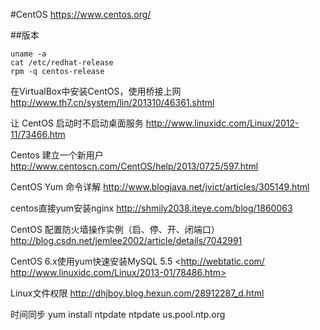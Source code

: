 #CentOS
<https://www.centos.org/>

##版本
```
uname -a
cat /etc/redhat-release
rpm -q centos-release
```

在VirtualBox中安装CentOS，使用桥接上网 <http://www.th7.cn/system/lin/201310/46361.shtml>

让 CentOS 启动时不启动桌面服务 <http://www.linuxidc.com/Linux/2012-11/73466.htm>

Centos 建立一个新用户 <http://www.centoscn.com/CentOS/help/2013/0725/597.html>

CentOS Yum 命令详解 <http://www.blogjava.net/jvict/articles/305149.html>

centos直接yum安装nginx <http://shmily2038.iteye.com/blog/1860063>

CentOS 配置防火墙操作实例（启、停、开、闭端口） <http://blog.csdn.net/jemlee2002/article/details/7042991>

CentOS 6.x使用yum快速安装MySQL 5.5 <http://webtatic.com/ http://www.linuxidc.com/Linux/2013-01/78486.htm>

Linux文件权限 <http://dhjboy.blog.hexun.com/28912287_d.html>


时间同步
yum install ntpdate
ntpdate us.pool.ntp.org